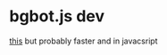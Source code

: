 # bgbot.js dev
[this](https://github.com/pablogonzales2009/bg-bot) but probably faster and in javacsript
